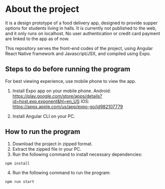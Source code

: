 # About the project
It is a design prototype of a food delivery app, designed to provide supper options for students living in halls. It is currently not published to the web, and it only runs on localhost. 
No user authentication or credit card payment are linked to the app as of now.

This repository serves the front-end codes of the project, using Angular React Native framework and Javascript/JSX, and compiled using Expo.

## Steps to do before running the program
For best viewing experience, use mobile phone to view the app.

1. Install Expo app on your mobile phone.
Android: https://play.google.com/store/apps/details?id=host.exp.exponent&hl=en_US
IOS: https://apps.apple.com/us/app/expo-go/id982107779

3. Install Angular CLI on your PC.

## How to run the program

1. Download the project in zipped format.
2. Extract the zipped file in your PC.
3. Run the following command to install necessary dependencies:
```sh
npm install
```
4. Run the following command to run the program:
```sh
npm run start
```
